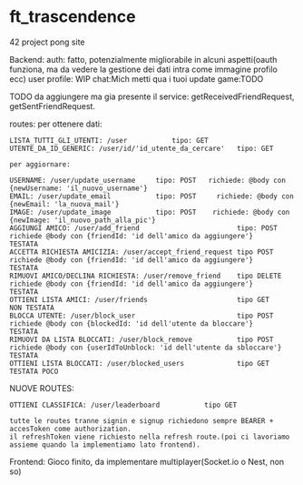 # ft_trascendence
42 project pong site

Backend:
auth: fatto, potenzialmente migliorabile in alcuni aspetti(oauth funziona, ma da vedere la gestione dei dati intra come immagine profilo ecc)
user profile: WIP
chat:Mich metti qua i tuoi update
game:TODO

TODO    da aggiungere ma gia presente il service: getReceivedFriendRequest, getSentFriendRequest.

routes:
    per ottenere dati:

    LISTA_TUTTI_GLI_UTENTI: /user           tipo: GET
    UTENTE_DA_ID_GENERIC: /user/id/'id_utente_da_cercare'   tipo: GET

    per aggiornare:

    USERNAME: /user/update_username     tipo: POST   richiede: @body con {newUsername: 'il_nuovo_username'}
    EMAIL: /user/update_email           tipo: POST     richiede: @body con {newEmail: 'la_nuova_mail'}
    IMAGE: /user/update_image           tipo: POST    richiede: @body con {newImage: 'il_nuovo_path_alla_pic'}
    AGGIUNGI AMICO: /user/add_friend                        tipo: POST      richiede @body con {friendId: 'id dell'amico da aggiungere'}        TESTATA
    ACCETTA RICHIESTA AMICIZIA: /user/accept_friend_request tipo POST       richiede @body con {friendId: 'id dell'amico da aggiungere'}        TESTATA
    RIMUOVI AMICO/DECLINA RICHIESTA: /user/remove_friend    tipo DELETE     richiede @body con {friendId: 'id dell'amico da aggiungere'}        TESTATA
    OTTIENI LISTA AMICI: /user/friends                      tipo GET                                                                            NON TESTATA
    BLOCCA UTENTE: /user/block_user                         tipo POST       richiede @body con {blockedId: 'id dell'utente da bloccare'}        TESTATA
    RIMUOVI DA LISTA BLOCCATI: /user/block_remove           tipo POST       richiede @body con {userIdToUnblock: 'id dell'utente da sbloccare'} TESTATA
    OTTIENI LISTA BLOCCATI: /user/blocked_users             tipo GET                                                                            TESTATA POCO

NUOVE ROUTES:

    OTTIENI CLASSIFICA: /user/leaderboard           tipo GET

    tutte le routes tranne signin e signup richiedono sempre BEARER + accesToken come authorization.
    il refreshToken viene richiesto nella refresh route.(poi ci lavoriamo assieme quando la implementiamo lato frontend).


Frontend:
Gioco finito, da implementare multiplayer(Socket.io o Nest, non so)
